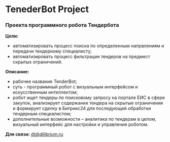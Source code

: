 # TenederBot Project
### Проекта программного робота Тендербота

**Цели:**
* автоматизировать процесс поиска по определенным напрвлениям и передачи тендерному специалисту;
* автоматизировать процесс фильтрации тендеров на предмест скрытых ограничений.

**Описание:**
* рабочее название TenderBot;
* суть - программный робот с визуальным интерфейсом и искусственным интеллектом;
* робот ищет тендеры по поисковому запросу на портале ЕИС в сфере закупок, анализирует содержание тендера на скрытые ограничения и формирует сделку в Битрикс24 для последующей обработки тендерным специалистом;
* дополнительные возможности – аналитика по тендерам в целом, визуальный интерфейс для настройки и управления роботом.

**Для связи:** [dt@dilibrium.ru](mailto:dt@dilibrium.ru)